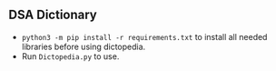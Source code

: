 **DSA Dictionary**
---

- `python3 -m pip install -r requirements.txt` to install all needed libraries before using dictopedia.
- Run `Dictopedia.py` to use. 
